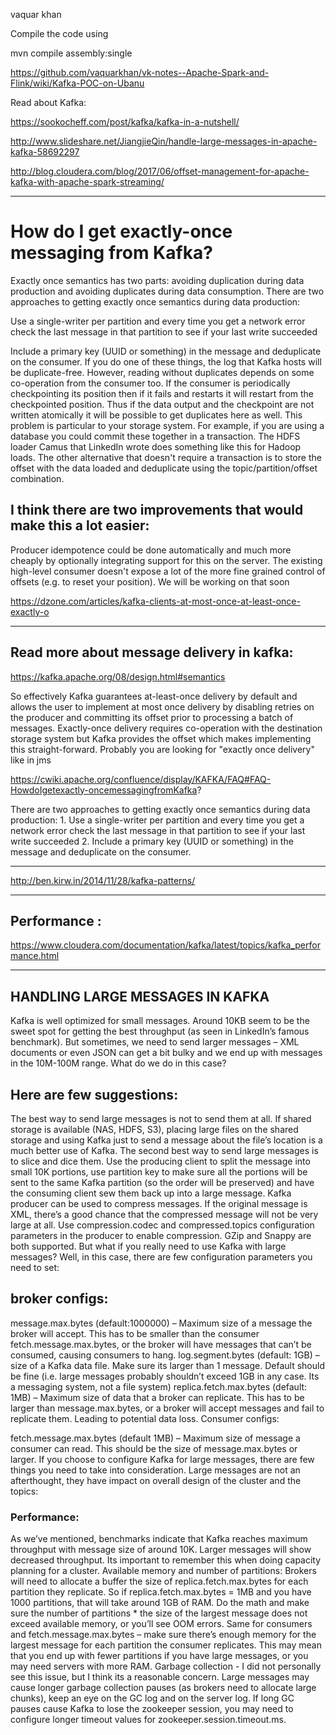 vaquar khan

Compile the code using  

mvn compile assembly:single

https://github.com/vaquarkhan/vk-notes--Apache-Spark-and-Flink/wiki/Kafka-POC-on-Ubanu

Read about Kafka:

https://sookocheff.com/post/kafka/kafka-in-a-nutshell/

http://www.slideshare.net/JiangjieQin/handle-large-messages-in-apache-kafka-58692297


http://blog.cloudera.com/blog/2017/06/offset-management-for-apache-kafka-with-apache-spark-streaming/

--------------------------------------------------------------------------------------

# How do I get exactly-once messaging from Kafka?


Exactly once semantics has two parts: avoiding duplication during data production and avoiding duplicates during data consumption.
There are two approaches to getting exactly once semantics during data production:

Use a single-writer per partition and every time you get a network error check the last message in that partition to see if your last write succeeded

Include a primary key (UUID or something) in the message and deduplicate on the consumer.
If you do one of these things, the log that Kafka hosts will be duplicate-free. However, reading without duplicates depends on some co-operation from the consumer too. If the consumer is periodically checkpointing its position then if it fails and restarts it will restart from the checkpointed position. Thus if the data output and the checkpoint are not written atomically it will be possible to get duplicates here as well. This problem is particular to your storage system. For example, if you are using a database you could commit these together in a transaction. The HDFS loader Camus that LinkedIn wrote does something like this for Hadoop loads. The other alternative that doesn't require a transaction is to store the offset with the data loaded and deduplicate using the topic/partition/offset combination.

## I think there are two improvements that would make this a lot easier:

Producer idempotence could be done automatically and much more cheaply by optionally integrating support for this on the server.
The existing high-level consumer doesn't expose a lot of the more fine grained control of offsets (e.g. to reset your position). We will be working on that soon


https://dzone.com/articles/kafka-clients-at-most-once-at-least-once-exactly-o

---------------------------------------------------------------------------------------------
## Read more about message delivery in kafka:

https://kafka.apache.org/08/design.html#semantics

So effectively Kafka guarantees at-least-once delivery by default and allows the user to implement at most once delivery by disabling retries on the producer and committing its offset prior to processing a batch of messages. Exactly-once delivery requires co-operation with the destination storage system but Kafka provides the offset which makes implementing this straight-forward.
Probably you are looking for "exactly once delivery" like in jms

https://cwiki.apache.org/confluence/display/KAFKA/FAQ#FAQ-HowdoIgetexactly-oncemessagingfromKafka?



There are two approaches to getting exactly once semantics during data production: 1. Use a single-writer per partition and every time you get a network error check the last message in that partition to see if your last write succeeded 2. Include a primary key (UUID or something) in the message and deduplicate on the consumer.


-------------------------------------------------------------------------------------------
http://ben.kirw.in/2014/11/28/kafka-patterns/

-------------------------------------------------------------------------------------------
## Performance :
https://www.cloudera.com/documentation/kafka/latest/topics/kafka_performance.html

-------------------------------------------------------------------------------------------
## HANDLING LARGE MESSAGES IN KAFKA

Kafka is well optimized for small messages. Around 10KB seem to be the sweet spot for getting the best throughput (as seen in LinkedIn’s famous benchmark). But sometimes, we need to send larger messages – XML documents or even JSON can get a bit bulky and we end up with messages in the 10M-100M range. What do we do in this case?

## Here are few suggestions:

The best way to send large messages is not to send them at all. If shared storage is available (NAS, HDFS, S3), placing large files on the shared storage and using Kafka just to send a message about the file’s location is a much better use of Kafka.
The second best way to send large messages is to slice and dice them. Use the producing client to split the message into small 10K portions, use partition key to make sure all the portions will be sent to the same Kafka partition (so the order will be preserved) and have the consuming client sew them back up into a large message.
Kafka producer can be used to compress messages. If the original message is XML, there’s a good chance that the compressed message will not be very large at all. Use compression.codec and compressed.topics configuration parameters in the producer to enable compression. GZip and Snappy are both supported.
But what if you really need to use Kafka with large messages? Well, in this case, there are few configuration parameters you need to set:

## broker configs:

message.max.bytes (default:1000000) – Maximum size of a message the broker will accept. This has to be smaller than the consumer fetch.message.max.bytes, or the broker will have messages that can’t be consumed, causing consumers to hang.
log.segment.bytes (default: 1GB) – size of a Kafka data file. Make sure its larger than 1 message. Default should be fine (i.e. large messages probably shouldn’t exceed 1GB in any case. Its a messaging system, not a file system)
replica.fetch.max.bytes (default: 1MB) – Maximum size of data that a broker can replicate. This has to be larger than message.max.bytes, or
a broker will accept messages and fail to replicate them. Leading to potential data loss.
Consumer configs:

fetch.message.max.bytes (default 1MB) – Maximum size of message a consumer can read. This should be the size of message.max.bytes or larger.
If you choose to configure Kafka for large messages, there are few things you need to take into consideration. Large messages are not an afterthought, they have impact on overall design of the cluster and the topics:

### Performance: 

As we’ve mentioned, benchmarks indicate that Kafka reaches maximum throughput with message size of around 10K. Larger messages will show decreased throughput. Its important to remember this when doing capacity planning for a cluster.
Available memory and number of partitions: Brokers will need to allocate a buffer the size of replica.fetch.max.bytes for each partition they replicate. So if replica.fetch.max.bytes = 1MB and you have 1000 partitions, that will take around 1GB of RAM. Do the math and make sure the number of partitions * the size of the largest message does not exceed available memory, or you’ll see OOM errors. Same for consumers and fetch.message.max.bytes – make sure there’s enough memory for the largest message for each partition the consumer replicates. This may mean that you end up with fewer partitions if you have large messages, or you may need servers with more RAM.
Garbage collection - I did not personally see this issue, but I think its a reasonable concern. Large messages may cause longer garbage collection pauses (as brokers need to allocate large chunks), keep an eye on the GC log and on the server log. If long GC pauses cause Kafka to lose the zookeeper session, you may need to configure longer timeout values for zookeeper.session.timeout.ms.
